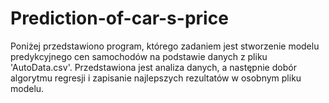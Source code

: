 # Prediction-of-car-s-price

Poniżej przedstawiono program, którego zadaniem jest stworzenie modelu predykcyjnego cen samochodów na podstawie danych z pliku 'AutoData.csv'. Przedstawiona jest analiza danych, a następnie dobór algorytmu regresji i zapisanie najlepszych rezultatów w osobnym pliku modelu.
